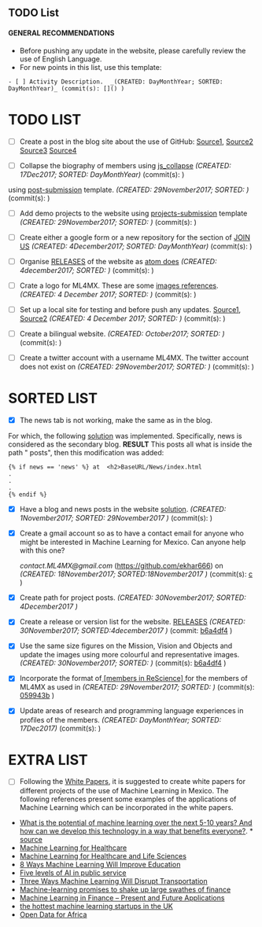 TODO List
---

#### GENERAL RECOMMENDATIONS
- Before pushing any update in the website, please carefully review the use of English Language.
- For new points in this list, use this template:

```
- [ ] Activity Description.  _(CREATED: DayMonthYear; SORTED: DayMonthYear)_ (commit(s): []() )
```

# TODO LIST

- [ ] Create a post in the blog site about the use of GitHub:
[Source1](https://github.com/oliviaguest/neuroplausible/blob/master/_posts/2017-11-5-github.md),
[Source2](http://neuroplausible.com/github)
[Source3](https://simplystatistics.org/newposts/)
[Source4](https://github.com/mxochicale/usingGitHub)

- [ ] Collapse the biography of members using [js_collapse](https://www.w3schools.com/bootstrap/bootstrap_ref_js_collapse.asp)
 _(CREATED: 17Dec2017; SORTED: DayMonthYear)_ (commit(s): []() )

 using [post-submission](https://github.com/ML4MX/blogpost-submission) template.
  _(CREATED: 29November2017; SORTED: )_ (commit(s): []() )

- [ ] Add demo projects to the website using [projects-submission](https://github.com/ML4MX/project-submission)
template
_(CREATED: 29November2017; SORTED: )_ (commit(s): []() )


- [ ] Create either a google form or a new repository for the section of
[JOIN US](https://ml4mx.github.io/website/index.html#)
_(CREATED: 4December2017; SORTED: DayMonthYear)_ (commit(s): []() )


- [ ] Organise [RELEASES](https://github.com/ML4MX/website/blob/master/docs/RELEASES.md) of the website as [atom does](https://github.com/atom/atom/releases)
  _(CREATED: 4december2017; SORTED: )_ (commit(s): []() )

- [ ] Crate a logo for ML4MX. These are some [images references](https://github.com/ML4MX/website/tree/master/assets/images/logo). _(CREATED: 4 December 2017; SORTED: )_ (commit(s): []() )

- [ ] Set up a local site for testing and before push any updates.
[Source1](https://help.github.com/articles/setting-up-your-github-pages-site-locally-with-jekyll/), [Source2](https://gist.github.com/jgravois/5e73b56fa7756fd00b89) _(CREATED: 4 December 2017; SORTED: )_ (commit(s): []() )

- [ ] Create a bilingual website. _(CREATED: October2017; SORTED: )_ (commit(s): []() )

- [ ] Create a twitter account with a username ML4MX.  The twitter account does not exist on _(CREATED: 29November2017; SORTED: )_ (commit(s): []() )



# SORTED LIST



- [x] The news tab is not working, make the same as in the blog.

For which, the
following
[solution](https://reachtarunhere.github.io/2016/01/06/multiple-blogs-on-single-jekyll-instance/)
was implemented. Specifically, news is considered as the secondary blog.
**RESULT** This posts all what is inside the path " posts", then this modification was added:

```
{% if news == 'news' %} at  <h2>BaseURL/News/index.html
.
.
.
{% endif %}
```

- [x] Have a blog and news posts in the website  [solution](https://stackoverflow.com/questions/14560687/multiple-blogs-in-single-jekyll-website/42196173#42196173). _(CREATED: 1November2017; SORTED: _29November2017_ )_ (commit(s): []() )


- [x] Create a gmail account so as to have a contact email for anyone who might be
interested in Machine Learning for Mexico. Can anyone help with this one?

   _contact.ML4MX@gmail.com_ (https://github.com/ekhar666) on _(CREATED: 18November2017; SORTED:18November2017 )_ (commit(s): [c](https://github.com/ML4MX/website/commit/9d9b21aec782b3a3f27d39402060c0c77ac8ccd0#diff-e02f7b5eb279990ed19ab57010bb36f6) )

- [x] Create path for project posts.  _(CREATED: 30November2017; SORTED: 4December2017 )_

- [x] Create a release or version list for the website. [RELEASES](https://github.com/ML4MX/website/blob/master/docs/RELEASES.md)
  _(CREATED: 30November2017; SORTED:4december2017 )_ (commit: [b6a4df4](https://github.com/ML4MX/website/commit/b6a4df40a32abeb2da85812270d474d532533169) )

- [x] Use the same size figures on the Mission, Vision and Objects and update the images
using more colourful and representative images.  _(CREATED: 30November2017; SORTED: )_ (commit(s): [b6a4df4](https://github.com/ML4MX/website/commit/b6a4df40a32abeb2da85812270d474d532533169) )


- [x] Incorporate the format of[ [members in ReScience] ](https://rescience.github.io/board/)
for the members of ML4MX as used in
_(CREATED: 29November2017; SORTED: )_ (commit(s): [059943b](https://github.com/ML4MX/website/commit/059943b3c8d139915dff8153efd1ba28bdb55028) )

- [x] Update areas of research and programming language experiences in profiles of the members. _(CREATED: DayMonthYear; SORTED: 17Dec2017)_ (commit(s): []() )



# EXTRA LIST

- [ ] Following the [White Papers](http://hamlyn.doc.ic.ac.uk/uk-ras/white-papers),
it is suggested to create white papers for different projects of the use of Machine
Learning in Mexico. The following references present some examples of the applications of Machine Learning which can be incorporated in the white papers.
- [What is the potential of machine learning over the next 5-10 years? And how can we develop this technology in a way that benefits everyone?](https://royalsociety.org/topics-policy/projects/machine-learning/). *  [source](https://twitter.com/royalsociety/status/858395767941328897)
- [Machine Learning for Healthcare](http://mucmd.org/)
- [Machine Learning for Healthcare and Life Sciences](https://www.research.ibm.com/haifa/dept/vst/mldm.shtml)
- [8 Ways Machine Learning Will Improve Education](http://www.gettingsmart.com/2015/11/8-ways-machine-learning-will-improve-education/)
- [Five levels of AI in public service](https://www.oxfordinsights.com/insights/2017/7/12/five-levels-of-ai-in-public-service)
- [Three Ways Machine Learning Will Disrupt Transportation](http://www.mccormick.northwestern.edu/news/articles/2016/10/three-ways-machine-learning-will-disrupt-transportation.html)
- [Machine-learning promises to shake up large swathes of finance](https://www.economist.com/news/finance-and-economics/21722685-fields-trading-credit-assessment-fraud-prevention-machine-learning)
- [Machine Learning in Finance – Present and Future Applications](https://www.techemergence.com/machine-learning-in-finance/)
- [the hottest machine learning startups in the UK](https://www.techworld.com/picture-gallery/startups/uk-ai-startups-watch-hottest-machine-learning-startups-in-uk-3645606/)
- [Open Data for Africa](http://dataportal.opendataforafrica.org/)
